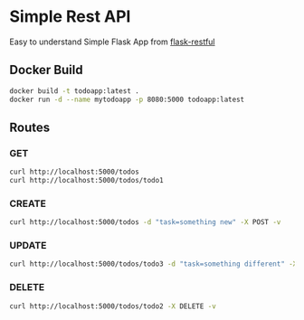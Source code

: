 # Simple Rest API 

Easy to understand Simple Flask App from [flask-restful](https://flask-restful.readthedocs.io/en/latest/quickstart.html#full-example)

## Docker Build

```bash
docker build -t todoapp:latest .
docker run -d --name mytodoapp -p 8080:5000 todoapp:latest 
```

## Routes

### GET
```bash
curl http://localhost:5000/todos
curl http://localhost:5000/todos/todo1
```
### CREATE
```bash
curl http://localhost:5000/todos -d "task=something new" -X POST -v
```

### UPDATE
```bash
curl http://localhost:5000/todos/todo3 -d "task=something different" -X PUT -v
```

### DELETE
```bash
curl http://localhost:5000/todos/todo2 -X DELETE -v
```
